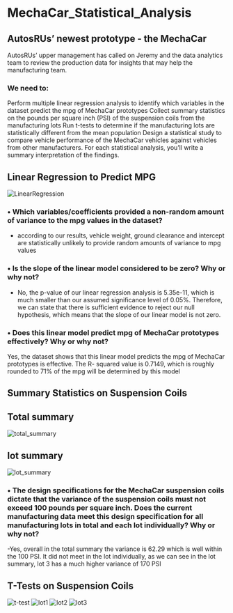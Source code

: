# MechaCar_Statistical_Analysis

## AutosRUs’ newest prototype - the MechaCar
AutosRUs’ upper management has called on Jeremy and the data analytics team to review the production data for insights that may help the manufacturing team.

### We need to:

Perform multiple linear regression analysis to identify which variables in the dataset predict the mpg of MechaCar prototypes
Collect summary statistics on the pounds per square inch (PSI) of the suspension coils from the manufacturing lots
Run t-tests to determine if the manufacturing lots are statistically different from the mean population
Design a statistical study to compare vehicle performance of the MechaCar vehicles against vehicles from other manufacturers. For each statistical analysis, you’ll write a summary interpretation of the findings.

## Linear Regression to Predict MPG

![LinearRegression ](https://user-images.githubusercontent.com/107021649/201590243-9088e422-36e8-4bba-8caf-61d6d4af229c.png)

### •	Which variables/coefficients provided a non-random amount of variance to the mpg values in the dataset?
-	according to our results, vehicle weight, ground clearance and intercept are statistically unlikely to provide random amounts of variance to mpg values
### •	Is the slope of the linear model considered to be zero? Why or why not?
-	 No, the p-value of our linear regression analysis is 5.35e-11, which is much smaller than our assumed significance level of 0.05%. Therefore, we can state that there is sufficient evidence to reject our null hypothesis, which means that the slope of our linear model is not zero. 
### •	Does this linear model predict mpg of MechaCar prototypes effectively? Why or why not?
Yes, the dataset shows that this linear model predicts the mpg of MechaCar prototypes is effective. The R- squared  value is 0.7149, which is roughly rounded to 71%  of the mpg will be determined by this model 

## Summary Statistics on Suspension Coils
## Total summary
![total_summary](https://user-images.githubusercontent.com/107021649/201591935-d589c809-c286-4c2a-9c2f-047e488d0803.png)
## lot summary
![lot_summary](https://user-images.githubusercontent.com/107021649/201591972-3963f8fd-4cb2-4f01-ad18-f355486319de.png)

### •	The design specifications for the MechaCar suspension coils dictate that the variance of the suspension coils must not exceed 100 pounds per square inch. Does the current manufacturing data meet this design specification for all manufacturing lots in total and each lot individually? Why or why not?
-Yes, overall in the total summary the variance is 62.29 which is well within the 100 PSI. It did not meet in the lot individually, as we can see in the lot summary, lot 3 has a much higher variance of 170 PSI

## T-Tests on Suspension Coils
![t-test](https://user-images.githubusercontent.com/107021649/201633924-623064a2-1bc6-468b-aa4f-489e6d697f22.png)
![lot1](https://user-images.githubusercontent.com/107021649/201633974-2bc64f7f-2aa1-4f3d-bc8d-425ede06044a.png)
![lot2](https://user-images.githubusercontent.com/107021649/201634065-3c2d9c30-4f46-4b31-93cf-7507c7da7014.png)
![lot3](https://user-images.githubusercontent.com/107021649/201634094-cc093781-554f-4268-b3f1-42a9c19432fc.png)



